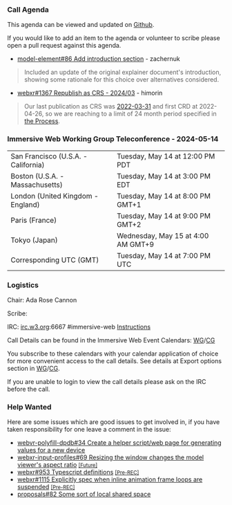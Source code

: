### Call Agenda

This agenda can be viewed and updated on [Github](https://github.com/immersive-web/administrivia/blob/main/meetings/2024/2024-05-14-Immersive_Web_Working_Group_Teleconference-agenda.md).

If you would like to add an item to the agenda or volunteer to scribe please open a pull request against this agenda.

* [model-element#86 Add introduction section](https://github.com/immersive-web/model-element/pull/86) - zachernuk
> Included an update of the original explainer document's introduction, showing some rationale for this choice over alternatives considered.
 >

* [webxr#1367 Republish as CRS - 2024/03](https://github.com/immersive-web/webxr/issues/1367) - himorin
> Our last publication as CRS was [2022-03-31](https://www.w3.org/standards/history/webxr/) and first CRD at 2022-04-26, so we are reaching to a limit of 24 month period specified in [the Process](https://www.w3.org/2023/Process-20231103/#publishing-crrs).
 >

### Immersive Web Working Group Teleconference - 2024-05-14

<table>
<tr><td> San Francisco (U.S.A. - California) <td> Tuesday, May 14 at 12:00 PM PDT
<tr><td> Boston (U.S.A. - Massachusetts) <td> Tuesday, May 14 at 3:00 PM EDT
<tr><td> London (United Kingdom - England) <td> Tuesday, May 14 at 8:00 PM GMT+1
<tr><td> Paris (France) <td> Tuesday, May 14 at 9:00 PM GMT+2
<tr><td> Tokyo (Japan) <td> Wednesday, May 15 at 4:00 AM GMT+9
<tr><td> Corresponding UTC (GMT) <td> Tuesday, May 14 at 7:00 PM UTC
</table>

### Logistics

Chair: Ada Rose Cannon

Scribe:

IRC: [irc.w3.org](https://irc.w3.org/):6667 #immersive-web [Instructions](https://github.com/immersive-web/administrivia/blob/main/IRC.md)

Call Details can be found in the Immersive Web Event Calendars: [WG](https://www.w3.org/groups/wg/immersive-web/calendar/)/[CG](https://www.w3.org/groups/cg/immersive-web/calendar/)

You subscribe to these calendars with your calendar application of choice for more convenient access to the call details. See details at Export options section in [WG](https://www.w3.org/groups/wg/immersive-web/calendar/#export)/[CG](https://www.w3.org/groups/cg/immersive-web/calendar/#export).

If you are unable to login to view the call details please ask on the IRC before the call.

### Help Wanted

Here are some issues which are good issues to get involved in, if you have taken responsibility for one leave a comment in the issue:

- [webvr-polyfill-dpdb#34 Create a helper script/web page for generating values for a new device](https://github.com/immersive-web/webvr-polyfill-dpdb/issues/34)
- [webxr-input-profiles#69 Resizing the window changes the model viewer's aspect ratio](https://github.com/immersive-web/webxr-input-profiles/issues/69) [<small>[Future]</small>](https://api.github.com/repos/immersive-web/webxr-input-profiles/milestones/4)
- [webxr#953 Typescript definitions](https://github.com/immersive-web/webxr/issues/953) [<small>[Pre-REC]</small>](https://api.github.com/repos/immersive-web/webxr/milestones/16)
- [webxr#1115 Explicitly spec when inline animation frame loops are suspended](https://github.com/immersive-web/webxr/issues/1115) [<small>[Pre-REC]</small>](https://api.github.com/repos/immersive-web/webxr/milestones/16)
- [proposals#82 Some sort of local shared space](https://github.com/immersive-web/proposals/issues/82)


              
